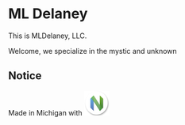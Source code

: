 # ML Delaney

This is MLDelaney, LLC.

Welcome, we specialize in the mystic and unknown

## Notice

Made in Michigan with ![neovim](images/neovim.png)
